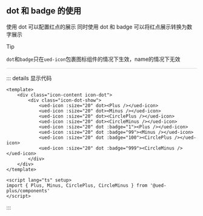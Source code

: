 ## dot 和 badge 的使用

使用 dot 可以配置红点的展示
同时使用 dot 和 badge 可以将红点展示转换为数字展示

> [!TIP]
> `dot`和`badge`只在`ued-icon`包裹图标组件的情况下生效，name的情况下无效

<div class="icon-content icon-dot">
  <div class="icon-dot-show">
    <ued-icon :size="20" dot><Plus /></ued-icon>
    <ued-icon :size="20" dot><Minus /></ued-icon>
    <ued-icon :size="20" dot><CirclePlus /></ued-icon>
    <ued-icon :size="20" dot><CircleMinus /></ued-icon>
    <ued-icon :size="20" dot :badge="1"><Plus /></ued-icon>
    <ued-icon :size="20" dot :badge="99"><Minus /></ued-icon>
    <ued-icon :size="20" dot :badge="100"><CirclePlus /></ued-icon>
    <ued-icon :size="20" dot :badge="999"><CircleMinus /></ued-icon>
  </div>
</div>

<style lang="scss" scoped>
.icon-dot {
	border: 1px solid #e4e7ed;
	border-radius: 5px;

	&-show {
		display: flex;
	}
}

.ued-icon {
	margin-right: 36px;
}
</style>

::: details 显示代码

```vue
<template>
	<div class="icon-content icon-dot">
		<div class="icon-dot-show">
			<ued-icon :size="20" dot><Plus /></ued-icon>
			<ued-icon :size="20" dot><Minus /></ued-icon>
			<ued-icon :size="20" dot><CirclePlus /></ued-icon>
			<ued-icon :size="20" dot><CircleMinus /></ued-icon>
			<ued-icon :size="20" dot :badge="1"><Plus /></ued-icon>
			<ued-icon :size="20" dot :badge="99"><Minus /></ued-icon>
			<ued-icon :size="20" dot :badge="100"><CirclePlus /></ued-icon>
			<ued-icon :size="20" dot :badge="999"><CircleMinus /></ued-icon>
		</div>
	</div>
</template>

<script lang="ts" setup>
import { Plus, Minus, CirclePlus, CircleMinus } from '@ued-plus/components'
</script>
```

:::
